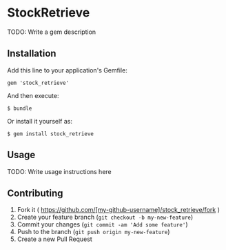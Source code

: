# StockRetrieve

TODO: Write a gem description

## Installation

Add this line to your application's Gemfile:

    gem 'stock_retrieve'

And then execute:

    $ bundle

Or install it yourself as:

    $ gem install stock_retrieve

## Usage

TODO: Write usage instructions here

## Contributing

1. Fork it ( https://github.com/[my-github-username]/stock_retrieve/fork )
2. Create your feature branch (`git checkout -b my-new-feature`)
3. Commit your changes (`git commit -am 'Add some feature'`)
4. Push to the branch (`git push origin my-new-feature`)
5. Create a new Pull Request
